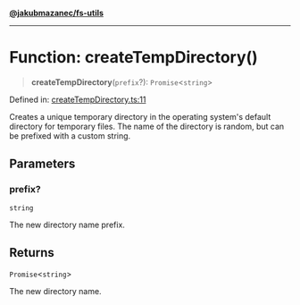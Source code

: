[**@jakubmazanec/fs-utils**](../README.md)

---

# Function: createTempDirectory()

> **createTempDirectory**(`prefix`?): `Promise`\<`string`\>

Defined in:
[createTempDirectory.ts:11](https://github.com/jakubmazanec/tools/blob/797379ce98752dc838b82c8398e04d90c58ce9e7/packages/fs-utils/source/createTempDirectory.ts#L11)

Creates a unique temporary directory in the operating system's default directory for temporary
files. The name of the directory is random, but can be prefixed with a custom string.

## Parameters

### prefix?

`string`

The new directory name prefix.

## Returns

`Promise`\<`string`\>

The new directory name.
